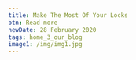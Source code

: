 ```yaml
---
title: Make The Most Of Your Locks
btn: Read more
newDate: 28 February 2020
tags: home_3_our_blog
image1: /img/img1.jpg
---
```

